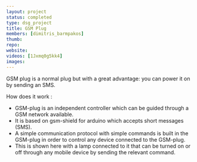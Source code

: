 ```yaml
---
layout: project
status: completed
type: dsg_project
title: GSM Plug
members: [dimitris_barmpakos]
thumb:
repo:
website:
videos: [1Jxmq0g5kk4]
images:
---
```

GSM plug is a normal plug but with a great advantage: you can power it on by
sending an SMS.

How does it work :

* GSM-plug is an independent controller which can be guided through a GSM
network available.
* It is based on gsm-shield for arduino which accepts short messages (SMS).
* A simple communication protocol with simple commands is built in the GSM-plug
in order to control any device connected to the GSM-plug.
* This is shown here with a lamp connected to it that can be turned on or off
through any mobile device by sending the relevant command.
